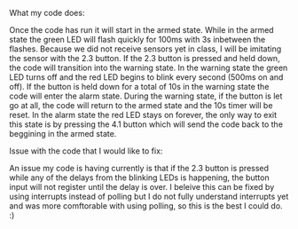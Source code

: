 What my code does:

Once the code has run it will start in the armed state. While in the armed state the green LED will flash quickly for 100ms with 3s inbetween the flashes.
Because we did not receive sensors yet in class, I will be imitating the sensor with the 2.3 button.
If the 2.3 button is pressed and held down, the code will transition into the warning state.
In the warning state the green LED turns off and the red LED begins to blink every second (500ms on and off). If the button is held down for a total of 10s in the warning state the code will enter the alarm state. During the warning state, if the button is let go at all, the code will return to the armed state and the 10s timer will be reset.
In the alarm state the red LED stays on forever, the only way to exit this state is by pressing the 4.1 button which will send the code back to the beggining in the armed state.

Issue with the code that I would like to fix:

An issue my code is having currently is that if the 2.3 button is pressed while any of the delays from the blinking LEDs is happening, the button input will not register until the delay is over.
I beleive this can be fixed by using interrupts instead of polling but I do not fully understand interrupts yet and was more comftorable with using polling, so this is the best I could do.
:)
